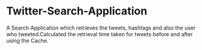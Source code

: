 # Twitter-Search-Application
A Search Application which retrieves the tweets, hashtags and also the user who tweeted.Calculated the retrieval time taken for tweets before and after using the Cache.
